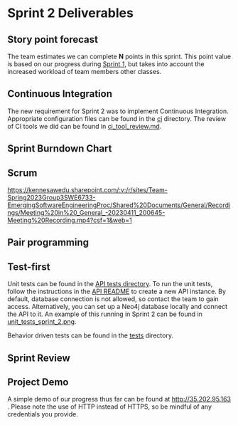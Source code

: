 # Sprint 2 Deliverables


## Story point forecast



The team estimates we can complete **N** points in this sprint. This point value is based on our progress during [Sprint 1](../Sprint1), but takes into account the increased workload of team members other classes.

## Continuous Integration

The new requirement for Sprint 2 was to implement Continuous Integration. Appropriate configuration files can be found in the [ci](../../ci) directory. The review of CI tools we did can be found in [ci_tool_review.md](ci_tool_review.md).

## Sprint Burndown Chart

## Scrum
https://kennesawedu.sharepoint.com/:v:/r/sites/Team-Spring2023Group3SWE6733-EmergingSoftwareEngineeringProc/Shared%20Documents/General/Recordings/Meeting%20in%20_General_-20230411_200645-Meeting%20Recording.mp4?csf=1&web=1


## Pair programming



## Test-first

Unit tests can be found in the [API tests directory](api/tests/Feature/). To run the unit tests, follow the instructions in the [API README](api/README.md) to create a new API instance. By default, database connection is not allowed, so contact the team to gain access. Alternatively, you can set up a Neo4j database locally and connect the API to it.
An example of this running in Sprint 2 can be found in [unit_tests_sprint_2.png](unit_tests_sprint_2.png).


Behavior driven tests can be found in the [tests](../../tests) directory.

## Sprint Review



## Project Demo

A simple demo of our progress thus far can be found at http://35.202.95.163 . Please note the use of HTTP instead of HTTPS, so be mindful of any credentials you provide.
